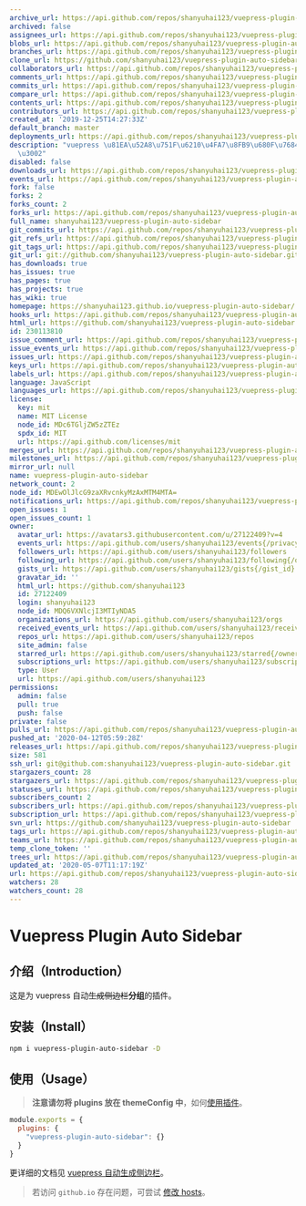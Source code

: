```yaml
---
archive_url: https://api.github.com/repos/shanyuhai123/vuepress-plugin-auto-sidebar/{archive_format}{/ref}
archived: false
assignees_url: https://api.github.com/repos/shanyuhai123/vuepress-plugin-auto-sidebar/assignees{/user}
blobs_url: https://api.github.com/repos/shanyuhai123/vuepress-plugin-auto-sidebar/git/blobs{/sha}
branches_url: https://api.github.com/repos/shanyuhai123/vuepress-plugin-auto-sidebar/branches{/branch}
clone_url: https://github.com/shanyuhai123/vuepress-plugin-auto-sidebar.git
collaborators_url: https://api.github.com/repos/shanyuhai123/vuepress-plugin-auto-sidebar/collaborators{/collaborator}
comments_url: https://api.github.com/repos/shanyuhai123/vuepress-plugin-auto-sidebar/comments{/number}
commits_url: https://api.github.com/repos/shanyuhai123/vuepress-plugin-auto-sidebar/commits{/sha}
compare_url: https://api.github.com/repos/shanyuhai123/vuepress-plugin-auto-sidebar/compare/{base}...{head}
contents_url: https://api.github.com/repos/shanyuhai123/vuepress-plugin-auto-sidebar/contents/{+path}
contributors_url: https://api.github.com/repos/shanyuhai123/vuepress-plugin-auto-sidebar/contributors
created_at: '2019-12-25T14:27:33Z'
default_branch: master
deployments_url: https://api.github.com/repos/shanyuhai123/vuepress-plugin-auto-sidebar/deployments
description: "vuepress \u81EA\u52A8\u751F\u6210\u4FA7\u8FB9\u680F\u7684\u63D2\u4EF6\
  \u3002"
disabled: false
downloads_url: https://api.github.com/repos/shanyuhai123/vuepress-plugin-auto-sidebar/downloads
events_url: https://api.github.com/repos/shanyuhai123/vuepress-plugin-auto-sidebar/events
fork: false
forks: 2
forks_count: 2
forks_url: https://api.github.com/repos/shanyuhai123/vuepress-plugin-auto-sidebar/forks
full_name: shanyuhai123/vuepress-plugin-auto-sidebar
git_commits_url: https://api.github.com/repos/shanyuhai123/vuepress-plugin-auto-sidebar/git/commits{/sha}
git_refs_url: https://api.github.com/repos/shanyuhai123/vuepress-plugin-auto-sidebar/git/refs{/sha}
git_tags_url: https://api.github.com/repos/shanyuhai123/vuepress-plugin-auto-sidebar/git/tags{/sha}
git_url: git://github.com/shanyuhai123/vuepress-plugin-auto-sidebar.git
has_downloads: true
has_issues: true
has_pages: true
has_projects: true
has_wiki: true
homepage: https://shanyuhai123.github.io/vuepress-plugin-auto-sidebar/
hooks_url: https://api.github.com/repos/shanyuhai123/vuepress-plugin-auto-sidebar/hooks
html_url: https://github.com/shanyuhai123/vuepress-plugin-auto-sidebar
id: 230113810
issue_comment_url: https://api.github.com/repos/shanyuhai123/vuepress-plugin-auto-sidebar/issues/comments{/number}
issue_events_url: https://api.github.com/repos/shanyuhai123/vuepress-plugin-auto-sidebar/issues/events{/number}
issues_url: https://api.github.com/repos/shanyuhai123/vuepress-plugin-auto-sidebar/issues{/number}
keys_url: https://api.github.com/repos/shanyuhai123/vuepress-plugin-auto-sidebar/keys{/key_id}
labels_url: https://api.github.com/repos/shanyuhai123/vuepress-plugin-auto-sidebar/labels{/name}
language: JavaScript
languages_url: https://api.github.com/repos/shanyuhai123/vuepress-plugin-auto-sidebar/languages
license:
  key: mit
  name: MIT License
  node_id: MDc6TGljZW5zZTEz
  spdx_id: MIT
  url: https://api.github.com/licenses/mit
merges_url: https://api.github.com/repos/shanyuhai123/vuepress-plugin-auto-sidebar/merges
milestones_url: https://api.github.com/repos/shanyuhai123/vuepress-plugin-auto-sidebar/milestones{/number}
mirror_url: null
name: vuepress-plugin-auto-sidebar
network_count: 2
node_id: MDEwOlJlcG9zaXRvcnkyMzAxMTM4MTA=
notifications_url: https://api.github.com/repos/shanyuhai123/vuepress-plugin-auto-sidebar/notifications{?since,all,participating}
open_issues: 1
open_issues_count: 1
owner:
  avatar_url: https://avatars3.githubusercontent.com/u/27122409?v=4
  events_url: https://api.github.com/users/shanyuhai123/events{/privacy}
  followers_url: https://api.github.com/users/shanyuhai123/followers
  following_url: https://api.github.com/users/shanyuhai123/following{/other_user}
  gists_url: https://api.github.com/users/shanyuhai123/gists{/gist_id}
  gravatar_id: ''
  html_url: https://github.com/shanyuhai123
  id: 27122409
  login: shanyuhai123
  node_id: MDQ6VXNlcjI3MTIyNDA5
  organizations_url: https://api.github.com/users/shanyuhai123/orgs
  received_events_url: https://api.github.com/users/shanyuhai123/received_events
  repos_url: https://api.github.com/users/shanyuhai123/repos
  site_admin: false
  starred_url: https://api.github.com/users/shanyuhai123/starred{/owner}{/repo}
  subscriptions_url: https://api.github.com/users/shanyuhai123/subscriptions
  type: User
  url: https://api.github.com/users/shanyuhai123
permissions:
  admin: false
  pull: true
  push: false
private: false
pulls_url: https://api.github.com/repos/shanyuhai123/vuepress-plugin-auto-sidebar/pulls{/number}
pushed_at: '2020-04-12T05:59:28Z'
releases_url: https://api.github.com/repos/shanyuhai123/vuepress-plugin-auto-sidebar/releases{/id}
size: 581
ssh_url: git@github.com:shanyuhai123/vuepress-plugin-auto-sidebar.git
stargazers_count: 28
stargazers_url: https://api.github.com/repos/shanyuhai123/vuepress-plugin-auto-sidebar/stargazers
statuses_url: https://api.github.com/repos/shanyuhai123/vuepress-plugin-auto-sidebar/statuses/{sha}
subscribers_count: 2
subscribers_url: https://api.github.com/repos/shanyuhai123/vuepress-plugin-auto-sidebar/subscribers
subscription_url: https://api.github.com/repos/shanyuhai123/vuepress-plugin-auto-sidebar/subscription
svn_url: https://github.com/shanyuhai123/vuepress-plugin-auto-sidebar
tags_url: https://api.github.com/repos/shanyuhai123/vuepress-plugin-auto-sidebar/tags
teams_url: https://api.github.com/repos/shanyuhai123/vuepress-plugin-auto-sidebar/teams
temp_clone_token: ''
trees_url: https://api.github.com/repos/shanyuhai123/vuepress-plugin-auto-sidebar/git/trees{/sha}
updated_at: '2020-05-07T11:17:19Z'
url: https://api.github.com/repos/shanyuhai123/vuepress-plugin-auto-sidebar
watchers: 28
watchers_count: 28
---
```


# Vuepress Plugin Auto Sidebar

## 介绍（Introduction）

这是为 vuepress 自动~~生成侧边栏~~**分组**的插件。



## 安装（Install）

```bash
npm i vuepress-plugin-auto-sidebar -D
```



## 使用（Usage）

> **注意请勿将 plugins 放在 themeConfig 中**，如何[使用插件](https://vuepress.vuejs.org/zh/plugin/using-a-plugin.html)。

```js
module.exports = {
  plugins: {
    "vuepress-plugin-auto-sidebar": {}
  }
}
```

更详细的文档见 [vuepress 自动生成侧边栏](https://shanyuhai123.github.io/vuepress-plugin-auto-sidebar)。



> 若访问 `github.io` 存在问题，可尝试 [修改 hosts](https://docs.shanyuhai.top/tools/github/config-github-hosts.html)。